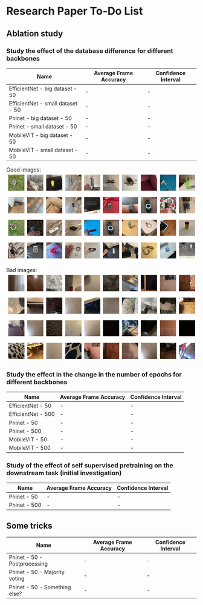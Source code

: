 
# Research Paper To-Do List

## Ablation study

### Study the effect of the database difference for different backbones

| Name                     |  Average Frame Accuracy  | Confidence Interval   |
|--------------------------|--------------------------|-----------------------|
| EfficientNet - big dataset - 50    | -      |  -   |
| EfficientNet - small dataset - 50  | -      |  -   |
| Phinet - big dataset - 50    | -      |  -   |
| Phinet - small dataset - 50  | -      |  -   |
| MobileVIT - big dataset - 50    | -      |  -   |
| MobileVIT - small dataset - 50  | -      |  -   |

Good images:
![good](./docs/images/good_images.png "Good images")

Bad images:
![bad](./docs/images/bad_images.png "Bad images")

### Study the effect in the change in the number of epochs for different backbones 

| Name                     |  Average Frame Accuracy  | Confidence Interval   |
|--------------------------|--------------------------|-----------------------|
| EfficientNet - 50    | -      |  -   |
| EfficientNet - 500  | -      |  -   |
| Phinet - 50    | -      |  -   |
| Phinet - 500  | -      |  -   |
| MobileVIT - 50    | -      |  -   |
| MobileVIT - 500  | -      |  -   |

### Study of the effect of self supervised pretraining on the downstream task (initial investigation)

| Name                     |  Average Frame Accuracy  | Confidence Interval   |
|--------------------------|--------------------------|-----------------------|
| Phinet - 50    | -      |  -   |
| Phinet - 500  | -      |  -   |

## Some tricks

| Name                     |  Average Frame Accuracy  | Confidence Interval   |
|--------------------------|--------------------------|-----------------------|
| Phinet - 50 - Postprocessing   | -      |  -   |
| Phinet - 50 - Majority voting   | -      |  -   |
| Phinet - 50 - Something else?   | -      |  -   |




